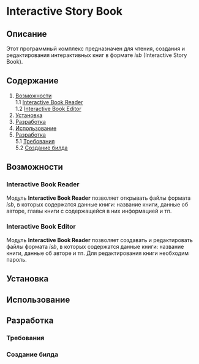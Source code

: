 # Interactive Story Book
## Описание
Этот программный комплекс предназначен для чтения, создания и редактирования интерактивных книг в формате *isb* (Interactive Story Book).

## Содержание

1. [Возможности]() \
1.1 [Interactive Book Reader](#interactive-book-reader) \
1.2 [Interactive Book Editor](#interactive-book-editor)
2. [Установка]()
3. [Разработка]()
4. [Использование]()
5. [Разработка]() \
5.1 [Требования]() \
5.2 [Создание билда]() 

## Возможности

### Interactive Book Reader
Модуль **Interactive Book Reader** позволяет открывать файлы формата *isb*, в которых содержатся данные книги: название книги, данные об авторе, главы книги с содержащейся в них информацией и тп.

### Interactive Book Editor
Модуль **Interactive Book Reader** позволяет создавать и редактировать файлы формата *isb*, в которых содержатся данные книги: название книги, данные об авторе и тп. Для редактирования книги необходим пароль.

## Установка



## Использование



## Разработка

### Требования



### Создание билда

